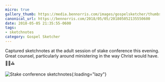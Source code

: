 ```yaml
---
micro: true
gallery_thumb: https://media.bennorris.com/images/gospelsketcher/thumbs/may-18-stake-conference.jpg
canonical_url: https://bennorris.com/2018/05/05/201805052135550600
date: 2018-05-05 21:35:55-0600
tags:
- sketchnotes
category: Gospel Sketcher
---
```


Captured sketchnotes at the adult session of stake conference this evening. Great counsel, particularly around ministering in the way Christ would have. ✍🏼⛪️ 

![Stake conference sketchnotes](https://media.bennorris.com/images/gospelsketcher/general/may-18-stake-conference.jpg){:loading="lazy"}
